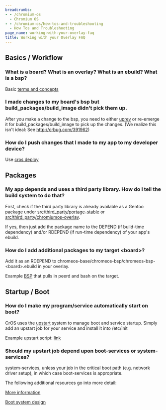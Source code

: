 ```yaml
---
breadcrumbs:
- - /chromium-os
  - Chromium OS
- - /chromium-os/how-tos-and-troubleshooting
  - How Tos and Troubleshooting
page_name: working-with-your-overlay-faq
title: Working with your Overlay FAQ
---
```


## Basics / Workflow

### What is a board? What is an overlay? What is an ebuild? What is a bsp?

Basic [terms and
concepts](https://docs.google.com/document/d/16PWfmUkv5ZRoeaJeggHqF8cNwgSPLeL2I_D7UKubV4w/pub)

### I made changes to my board's bsp but build_packages/build_image didn't pick them up.

After you make a change to the bsp, you need to either
[uprev](http://www.chromium.org/chromium-os/how-tos-and-troubleshooting/portage-build-faq#TOC-How-do-I-uprev-an-ebuild-)
or re-emerge it for build_packages/build_image to pick up the changes. (We
realize this isn't ideal: See <http://crbug.com/391962>)

### How do I push changes that I made to my app to my developer device?

Use [cros deploy](/chromium-os/build/cros-deploy)

## Packages

### My app depends and uses a third party library. How do I tell the build system to do that?

First, check if the third party library is already available as a Gentoo package
under
[src/third_party/portage-stable](https://chromium.googlesource.com/chromiumos/overlays/portage-stable/+/master/)
or
[src/third_party/chromiumos-overlay](https://chromium.googlesource.com/chromiumos/overlays/chromiumos-overlay/+/master/).

If yes, then just add the package name to the DEPEND (if build-time dependency)
and/or RDEPEND (if run-time dependency) of your app's ebuild.

### How do I add additional packages to my target &lt;board&gt;?

Add it as an RDEPEND to
chromeos-base/chromeos-bsp/chromeos-bsp-&lt;board&gt;.ebuild in your overlay.

Example
[BSP](https://chromium.googlesource.com/chromiumos/overlays/board-overlays/+/3c9d9f7a1e35861586cf39218d796e1f29869ad8/overlay-gizmo/chromeos-base/chromeos-bsp-gizmo/chromeos-bsp-gizmo-0.0.1.ebuild)
that pulls in peerd and bash on the target.

## Startup / Boot

### How do I make my program/service automatically start on boot?

CrOS uses the [upstart](http://upstart.ubuntu.com/cookbook/) system to manage
boot and service startup. Simply add an upstart job for your service and install
it into /etc/init

Example upstart script:
[link](https://chromium.googlesource.com/chromiumos/overlays/board-overlays/+/3c9d9f7a1e35861586cf39218d796e1f29869ad8/overlay-variant-panther-embedded/chromeos-base/chromeos-bsp-panther-embedded/files/load-network-drivers.conf)

### Should my upstart job depend upon boot-services or system-services?

system-services, unless your job in the critical boot path (e.g. network driver
setup), in which case boot-services is appropriate.

The following additional resources go into more detail:

[More information](/chromium-os/boot-milestones)

[Boot system design](/chromium-os/chromiumos-design-docs/userland-boot)